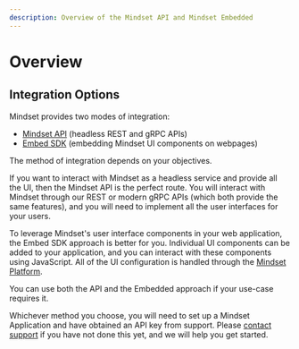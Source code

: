 ```yaml
---
description: Overview of the Mindset API and Mindset Embedded
---
```


# Overview

## Integration Options

Mindset provides two modes of integration:

* [Mindset API](mindset-api/) (headless REST and gRPC APIs)
* [Embed SDK](embed-sdk/) (embedding Mindset UI components on webpages)

The method of integration depends on your objectives.&#x20;

If you want to interact with Mindset as a headless service and provide all the UI, then the Mindset API is the perfect route. You will interact with Mindset through our REST or modern gRPC APIs (which both provide the same features), and you will need to implement all the user interfaces for your users.

To leverage Mindset's user interface components in your web application, the Embed SDK approach is better for you. Individual UI components can be added to your application, and you can interact with these components using JavaScript. All of the UI configuration is handled through the [Mindset Platform](broken-reference).

You can use both the API and the Embedded approach if your use-case requires it.

Whichever method you choose, you will need to set up a Mindset Application and have obtained an API key from support. Please [contact support](../support/contacting-support.md) if you have not done this yet, and we will help you get started.

